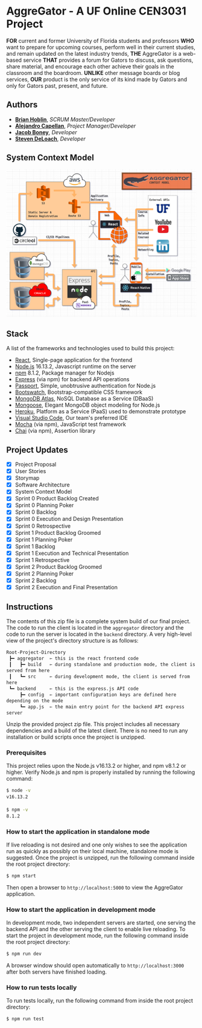 # AggreGator - A UF Online CEN3031 Project

**FOR** current and former University of Florida students and professors **WHO** want to prepare for
upcoming courses, perform well in their current studies, and remain updated on the latest industry
trends, **THE** AggreGator is a web-based service **THAT** provides a forum for Gators to discuss,
ask questions, share material, and encourage each other achieve their goals in the classroom and the
boardroom. **UNLIKE** other message boards or blog services, **OUR** product is the only service of
its kind made by Gators and only for Gators past, present, and future.

## Authors

- **[Brian Hoblin](https://github.com/GoonerBrian)**, _SCRUM Master/Developer_
- **[Alejandro Capellan](https://github.com/acapellan)**, _Project Manager/Developer_
- **[Jacob Boney](https://github.com/jacobboney)**, _Developer_
- **[Steven DeLoach](https://github.com/sfdeloach)**, _Developer_

## System Context Model

![context-model.png](./context-model.png)

## Stack

A list of the frameworks and technologies used to build this project:

- [React](https://reactjs.org/), Single-page application for the frontend
- [Node.js](https://nodejs.org/en/) 16.13.2, Javascript runtime on the server
- [npm](https://www.npmjs.com/) 8.1.2, Package manager for Nodejs
- [Express](https://expressjs.com/) (via npm) for backend API operations
- [Passport](https://www.passportjs.org/), Simple, unobtrusive authentication for Node.js
- [Bootswatch](https://bootswatch.com/), Bootstrap-compatible CSS framework
- [MongoDB Atlas](https://www.mongodb.com/), NoSQL Database as a Service (DBaaS)
- [Mongoose](https://mongoosejs.com/), Elegant MongoDB object modeling for Node.js
- [Heroku](https://www.heroku.com/), Platform as a Service (PaaS) used to demonstrate prototype
- [Visual Studio Code](https://code.visualstudio.com/), Our team's preferred IDE
- [Mocha](https://mochajs.org/) (via npm), JavaScript test framework
- [Chai](https://www.chaijs.com/) (via npm), Assertion library

## Project Updates

- [x] Project Proposal
- [x] User Stories
- [x] Storymap
- [x] Software Architecture
- [x] System Context Model
- [x] Sprint 0 Product Backlog Created
- [x] Sprint 0 Planning Poker
- [x] Sprint 0 Backlog
- [x] Sprint 0 Execution and Design Presentation
- [x] Sprint 0 Retrospective
- [x] Sprint 1 Product Backlog Groomed
- [x] Sprint 1 Planning Poker
- [x] Sprint 1 Backlog
- [x] Sprint 1 Execution and Technical Presentation
- [x] Sprint 1 Retrospective
- [x] Sprint 2 Product Backlog Groomed
- [x] Sprint 2 Planning Poker
- [x] Sprint 2 Backlog
- [x] Sprint 2 Execution and Final Presentation

## Instructions

The contents of this zip file is a complete system build of our final project. The code to run the
client is located in the `aggregator` directory and the code to run the server is located in the
`backend` directory. A very high-level view of the project's directory structure is as follows:

```text
Root-Project-Directory
 ┣━ aggregator  ⇽ this is the react frontend code
 ┃   ┣━ build   ⇽ during standalone and production mode, the client is served from here
 ┃   ┗━ src     ⇽ during development mode, the client is served from here
 ┗━ backend     ⇽ this is the express.js API code
     ┣━ config  ⇽ important configuration keys are defined here depending on the mode
     ┗━ app.js  ⇽ the main entry point for the backend API express server
```

Unzip the provided project zip file. This project includes all necessary dependencies and a build of
the latest client. There is no need to run any installation or build scripts once the project is
unzipped.

### Prerequisites

This project relies upon the Node.js v16.13.2 or higher, and npm v8.1.2 or higher. Verify Node.js
and npm is properly installed by running the following command:

```sh
$ node -v
v16.13.2

$ npm -v
8.1.2
```

### How to start the application in standalone mode

If live reloading is not desired and one only wishes to see the application run as quickly as
possibly on their local machine, standalone mode is suggested. Once the project is unzipped, run the
following command inside the root project directory:

```sh
$ npm start
```

Then open a browser to `http://localhost:5000` to view the AggreGator application.

### How to start the application in development mode

In development mode, two independent servers are started, one serving the backend API and the other
serving the client to enable live reloading. To start the project in development mode, run the
following command inside the root project directory:

```sh
$ npm run dev
```

A browser window should open automatically to `http://localhost:3000` after both servers have
finished loading.

### How to run tests locally

To run tests locally, run the following command from inside the root project directory:

```sh
$ npm run test
```
